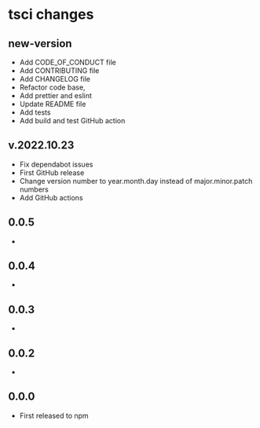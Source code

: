# tsci changes

## new-version
- Add CODE_OF_CONDUCT file
- Add CONTRIBUTING file
- Add CHANGELOG file
- Refactor code base, 
- Add prettier and eslint
- Update README file
- Add tests
- Add build and test GitHub action

## v.2022.10.23
- Fix dependabot issues
- First GitHub release
- Change version number to year.month.day instead of major.minor.patch numbers
- Add GitHub actions
## 0.0.5
- 
## 0.0.4
- 
## 0.0.3
- 
## 0.0.2
- 
## 0.0.0
- First released to npm
